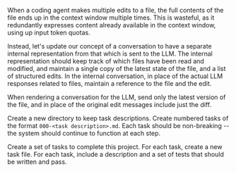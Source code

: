 When a coding agent makes multiple edits to a file, the full contents of the file ends up in the context window multiple times. This is wasteful, as it redundantly expresses content already available in the context window, using up input token quotas. 

Instead, let's update our concept of a conversation to have a separate internal representation from that which is sent to the LLM. The internal representation should keep track of which files have been read and modified, and maintain a single copy of the latest state of the file, and a list of structured edits. In the internal conversation, in place of the actual LLM responses related to files,  maintain a reference to the file and the edit.

When rendering a conversation for the LLM, send only the latest version of the file, and in place of the original edit messages include just the diff. 

Create a new directory to keep task descriptions. Create numbered tasks of the format `000-<task description>.md`. Each task should be non-breaking -- the system should continue to function at each step.

Create a set of tasks to complete this project. For each task, create a new task file. For each task, include a description and a set of tests that should be written and pass. 

